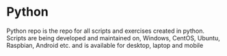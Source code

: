 # Python
Python repo is the repo for all scripts and exercises created in python. Scripts are being developed and maintained on, Windows, CentOS, Ubuntu, Raspbian, Android etc. and is available for desktop, laptop and mobile
